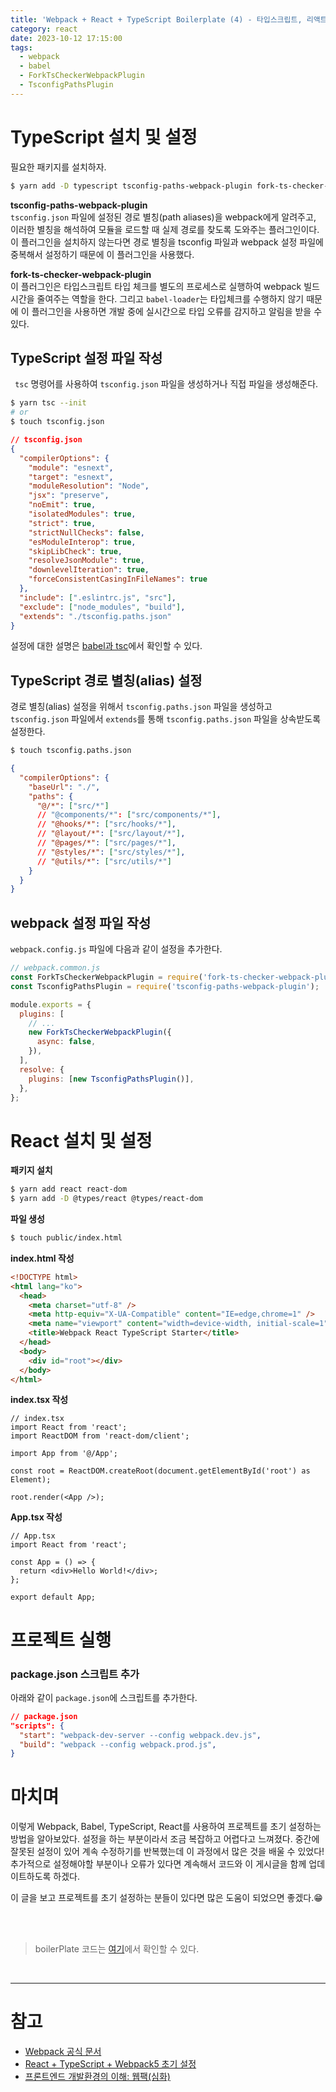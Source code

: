 ```yaml
---
title: 'Webpack + React + TypeScript Boilerplate (4) - 타입스크립트, 리액트 설정하기'
category: react
date: 2023-10-12 17:15:00
tags:
  - webpack
  - babel
  - ForkTsCheckerWebpackPlugin
  - TsconfigPathsPlugin
---
```


# TypeScript 설치 및 설정

필요한 패키지를 설치하자.

```bash
$ yarn add -D typescript tsconfig-paths-webpack-plugin fork-ts-checker-webpack-plugin
```

**tsconfig-paths-webpack-plugin** <br/>
`tsconfig.json` 파일에 설정된 경로 별칭(path aliases)을 webpack에게 알려주고, 이러한 별칭을 해석하여 모듈을 로드할 때 실제 경로를 찾도록 도와주는 플러그인이다. 이 플러그인을 설치하지 않는다면 경로 별칭을 tsconfig 파일과 webpack 설정 파일에 중복해서 설정하기 때문에 이 플러그인을 사용했다.

**fork-ts-checker-webpack-plugin** <br/>
이 플러그인은 타입스크립트 타입 체크를 별도의 프로세스로 실행하여 webpack 빌드 시간을 줄여주는 역할을 한다. 그리고 `babel-loader`는 타입체크를 수행하지 않기 때문에 이 플러그인을 사용하면 개발 중에 실시간으로 타입 오류를 감지하고 알림을 받을 수 있다.

## TypeScript 설정 파일 작성

` tsc` 명령어를 사용하여 `tsconfig.json` 파일을 생성하거나 직접 파일을 생성해준다.

```bash
$ yarn tsc --init
# or
$ touch tsconfig.json
```

```json
// tsconfig.json
{
  "compilerOptions": {
    "module": "esnext",
    "target": "esnext",
    "moduleResolution": "Node",
    "jsx": "preserve",
    "noEmit": true,
    "isolatedModules": true,
    "strict": true,
    "strictNullChecks": false,
    "esModuleInterop": true,
    "skipLibCheck": true,
    "resolveJsonModule": true,
    "downlevelIteration": true,
    "forceConsistentCasingInFileNames": true
  },
  "include": [".eslintrc.js", "src"],
  "exclude": ["node_modules", "build"],
  "extends": "./tsconfig.paths.json"
}
```

설정에 대한 설명은 [babel과 tsc](https://chamdom.blog/typescript/babel-and-tsc)에서 확인할 수 있다.

## TypeScript 경로 별칭(alias) 설정

경로 별칭(alias) 설정을 위해서 `tsconfig.paths.json` 파일을 생성하고 `tsconfig.json` 파일에서 `extends`를 통해 `tsconfig.paths.json` 파일을 상속받도록 설정한다.

```bash
$ touch tsconfig.paths.json
```

```json
{
  "compilerOptions": {
    "baseUrl": "./",
    "paths": {
      "@/*": ["src/*"]
      // "@components/*": ["src/components/*"],
      // "@hooks/*": ["src/hooks/*"],
      // "@layout/*": ["src/layout/*"],
      // "@pages/*": ["src/pages/*"],
      // "@styles/*": ["src/styles/*"],
      // "@utils/*": ["src/utils/*"]
    }
  }
}
```

## webpack 설정 파일 작성

`webpack.config.js` 파일에 다음과 같이 설정을 추가한다.

```js
// webpack.common.js
const ForkTsCheckerWebpackPlugin = require('fork-ts-checker-webpack-plugin');
const TsconfigPathsPlugin = require('tsconfig-paths-webpack-plugin');

module.exports = {
  plugins: [
    // ...
    new ForkTsCheckerWebpackPlugin({
      async: false,
    }),
  ],
  resolve: {
    plugins: [new TsconfigPathsPlugin()],
  },
};
```

# React 설치 및 설정

**패키지 설치**

```bash
$ yarn add react react-dom
$ yarn add -D @types/react @types/react-dom
```

**파일 생성**

```bash
$ touch public/index.html
```

**index.html 작성**

```html
<!DOCTYPE html>
<html lang="ko">
  <head>
    <meta charset="utf-8" />
    <meta http-equiv="X-UA-Compatible" content="IE=edge,chrome=1" />
    <meta name="viewport" content="width=device-width, initial-scale=1" />
    <title>Webpack React TypeScript Starter</title>
  </head>
  <body>
    <div id="root"></div>
  </body>
</html>
```

**index.tsx 작성**

```tsx
// index.tsx
import React from 'react';
import ReactDOM from 'react-dom/client';

import App from '@/App';

const root = ReactDOM.createRoot(document.getElementById('root') as Element);

root.render(<App />);
```

**App.tsx 작성**

```tsx
// App.tsx
import React from 'react';

const App = () => {
  return <div>Hello World!</div>;
};

export default App;
```

# 프로젝트 실행

### package.json 스크립트 추가

아래와 같이 `package.json`에 스크립트를 추가한다.

```json
// package.json
"scripts": {
  "start": "webpack-dev-server --config webpack.dev.js",
  "build": "webpack --config webpack.prod.js",
}
```

# 마치며

이렇게 Webpack, Babel, TypeScript, React를 사용하여 프로젝트를 초기 설정하는 방법을 알아보았다. 설정을 하는 부분이라서 조금 복잡하고 어렵다고 느껴졌다. 중간에 잘못된 설정이 있어 계속 수정하기를 반복했는데 이 과정에서 많은 것을 배울 수 있었다! 추가적으로 설정해야할 부분이나 오류가 있다면 계속해서 코드와 이 게시글을 함께 업데이트하도록 하겠다.

이 글을 보고 프로젝트를 초기 설정하는 분들이 있다면 많은 도움이 되었으면 좋겠다.😁

<br /><br />

> boilerPlate 코드는 [여기](https://github.com/CH4MD0M/webpack-react-ts-boilerplate)에서 확인할 수 있다.

<br />

---

# 참고

- [Webpack 공식 문서](https://webpack.js.org/)
- [React + TypeScript + Webpack5 초기 설정](https://ryuhojin.tistory.com/19)
- [프론트엔드 개발환경의 이해: 웹팩(심화)](https://jeonghwan-kim.github.io/series/2020/01/02/frontend-dev-env-webpack-intermediate.html)
